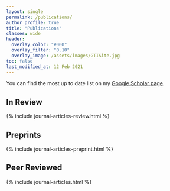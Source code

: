 ```yaml
---
layout: single
permalink: /publications/
author_profile: true
title: "Publications"
classes: wide
header:
  overlay_color: "#000"
  overlay_filter: "0.10"
  overlay_image: /assets/images/GTISite.jpg
toc: false
last_modified_at: 12 Feb 2021
---
```

You can find the most up to date list on my [Google Scholar page](https://scholar.google.ca/citations?user=0Clkv4YAAAAJ&hl=en).

## In Review

{% include journal-articles-review.html %}

## Preprints

{% include journal-articles-preprint.html %}

## Peer Reviewed

{% include journal-articles.html %}

